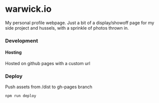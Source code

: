 # warwick.io
My personal profile webpage. Just a bit of a display/showoff page for my side project and hussels, with a sprinkle of photos thrown in.

### Development

#### Hosting 
Hosted on github pages with a custom url

### Deploy
Push assets from /dist to gh-pages branch
```
npm run deploy
```